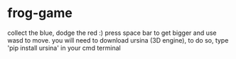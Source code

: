 # frog-game
collect the blue, dodge the red :)
press space bar to get bigger
and use wasd to move.
you will need to download ursina (3D engine), to do so, type 'pip install ursina' in your cmd terminal
